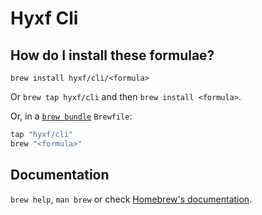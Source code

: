 # Hyxf Cli

## How do I install these formulae?

`brew install hyxf/cli/<formula>`

Or `brew tap hyxf/cli` and then `brew install <formula>`.

Or, in a [`brew bundle`](https://github.com/Homebrew/homebrew-bundle) `Brewfile`:

```ruby
tap "hyxf/cli"
brew "<formula>"
```

## Documentation

`brew help`, `man brew` or check [Homebrew's documentation](https://docs.brew.sh).

